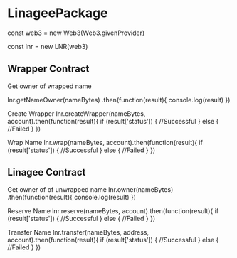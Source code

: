# LinageePackage

const web3 = new Web3(Web3.givenProvider)

const lnr = new LNR(web3)

## Wrapper Contract

Get owner of wrapped name

lnr.getNameOwner(nameBytes)
.then(function(result){
    console.log(result)
})



Create Wrapper
lnr.createWrapper(nameBytes, account).then(function(result){
    if (result['status']) {
     //Successful
     } else {
     //Failed
     }
})

Wrap Name
lnr.wrap(nameBytes, account).then(function(result){
    if (result['status']) {
     //Successful
     } else {
     //Failed
     }
})

## Linagee Contract

Get owner of of unwrapped name
lnr.owner(nameBytes)
.then(function(result){
    console.log(result)
})

Reserve Name
lnr.reserve(nameBytes, account).then(function(result){
    if (result['status']) {
     //Successful
     } else {
     //Failed
     }
})

Transfer Name
lnr.transfer(nameBytes, address, account).then(function(result){
    if (result['status']) {
     //Successful
     } else {
     //Failed
     }
})

